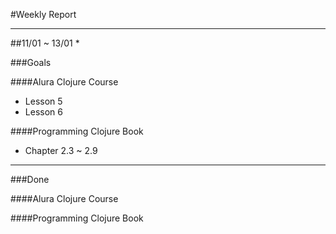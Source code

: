 #Weekly Report

***

##11/01 ~ 13/01 *

###Goals

####Alura Clojure Course
- Lesson 5
- Lesson 6

####Programming Clojure Book
- Chapter 2.3 ~ 2.9
___

###Done

####Alura Clojure Course

####Programming Clojure Book
